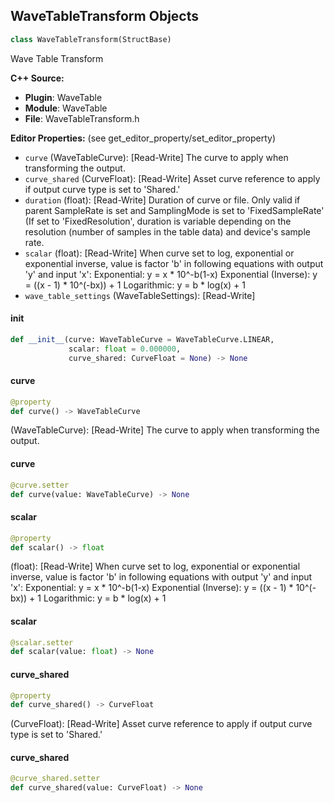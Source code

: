 ## WaveTableTransform Objects

```python
class WaveTableTransform(StructBase)
```

Wave Table Transform

**C++ Source:**

- **Plugin**: WaveTable
- **Module**: WaveTable
- **File**: WaveTableTransform.h

**Editor Properties:** (see get_editor_property/set_editor_property)

- ``curve`` (WaveTableCurve):  [Read-Write] The curve to apply when transforming the output.
- ``curve_shared`` (CurveFloat):  [Read-Write] Asset curve reference to apply if output curve type is set to 'Shared.'
- ``duration`` (float):  [Read-Write] Duration of curve or file.  Only valid if parent SampleRate is set and SamplingMode is set to 'FixedSampleRate'
  (If set to 'FixedResolution', duration is variable depending on the resolution (number of samples in the table data)
  and device's sample rate.
- ``scalar`` (float):  [Read-Write] When curve set to log, exponential or exponential inverse, value is factor 'b' in following equations with output 'y' and input 'x':
  Exponential: y = x * 10^-b(1-x)
  Exponential (Inverse): y = ((x - 1) * 10^(-bx)) + 1
  Logarithmic: y = b * log(x) + 1
- ``wave_table_settings`` (WaveTableSettings):  [Read-Write]

<a id="unreal.WaveTableTransform.__init__"></a>

#### __init__

```python
def __init__(curve: WaveTableCurve = WaveTableCurve.LINEAR,
             scalar: float = 0.000000,
             curve_shared: CurveFloat = None) -> None
```

<a id="unreal.WaveTableTransform.curve"></a>

#### curve

```python
@property
def curve() -> WaveTableCurve
```

(WaveTableCurve):  [Read-Write] The curve to apply when transforming the output.

<a id="unreal.WaveTableTransform.curve"></a>

#### curve

```python
@curve.setter
def curve(value: WaveTableCurve) -> None
```

<a id="unreal.WaveTableTransform.scalar"></a>

#### scalar

```python
@property
def scalar() -> float
```

(float):  [Read-Write] When curve set to log, exponential or exponential inverse, value is factor 'b' in following equations with output 'y' and input 'x':
Exponential: y = x * 10^-b(1-x)
Exponential (Inverse): y = ((x - 1) * 10^(-bx)) + 1
Logarithmic: y = b * log(x) + 1

<a id="unreal.WaveTableTransform.scalar"></a>

#### scalar

```python
@scalar.setter
def scalar(value: float) -> None
```

<a id="unreal.WaveTableTransform.curve_shared"></a>

#### curve_shared

```python
@property
def curve_shared() -> CurveFloat
```

(CurveFloat):  [Read-Write] Asset curve reference to apply if output curve type is set to 'Shared.'

<a id="unreal.WaveTableTransform.curve_shared"></a>

#### curve_shared

```python
@curve_shared.setter
def curve_shared(value: CurveFloat) -> None
```

<a id="unreal.MetaSoundAssetDirectory"></a>